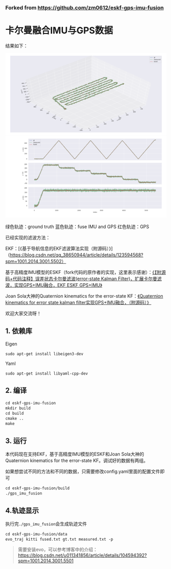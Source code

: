 ### Forked from https://github.com/zm0612/eskf-gps-imu-fusion

# 卡尔曼融合IMU与GPS数据
结果如下：

![融合IMU数据之后的GPS轨迹效果](/data/raw_data1/results/trajectory.png)
![融合IMU数据之后的GPS轨迹效果](/data/raw_data1/results/xyz_view.png)

绿色轨迹：ground truth
蓝色轨迹：fuse IMU and GPS
红色轨迹：GPS

已经实现的滤波方法：

EKF：[《基于导航信息的EKF滤波算法实现（附源码）》]（https://blog.csdn.net/qq_38650944/article/details/123594568?spm=1001.2014.3001.5502）

基于高精度IMU模型的ESKF（fork代码的原作者的实现，这里表示感谢）：[《【附源码+代码注释】误差状态卡尔曼滤波(error-state Kalman Filter)，扩展卡尔曼滤波，实现GPS+IMU融合，EKF ESKF GPS+IMU》](https://blog.csdn.net/u011341856/article/details/114262451)

Joan Sola大神的Quaternion kinematics for the error-state KF：[《Quaternion kinematics for error state kalman filter实现GPS+IMU融合，（附源码）》](https://blog.csdn.net/qq_38650944/article/details/123580686)

欢迎大家交流呀！
## 1.  依赖库

Eigen

```shell
sudo apt-get install libeigen3-dev
```

Yaml

```shell
sudo apt-get install libyaml-cpp-dev
```

## 2. 编译

```shell
cd eskf-gps-imu-fusion
mkdir build
cd build
cmake ..
make 
```

## 3. 运行
本代码现在支持EKF，基于高精度IMU模型的ESKF和Joan Sola大神的Quaternion kinematics for the 
error-state KF。调试好的数据有两组。

如果想尝试不同的方法和不同的数据，只需要修改config.yaml里面的配置文件即可

```shell
cd eskf-gps-imu-fusion/build
./gps_imu_fusion
```

## 4.轨迹显示

执行完`./gps_imu_fusion`会生成轨迹文件

```shell
cd eskf-gps-imu-fusion/data
evo_traj kitti fused.txt gt.txt measured.txt -p
```

> 需要安装evo，可以参考博客中的介绍：https://blog.csdn.net/u011341856/article/details/104594392?spm=1001.2014.3001.5501


